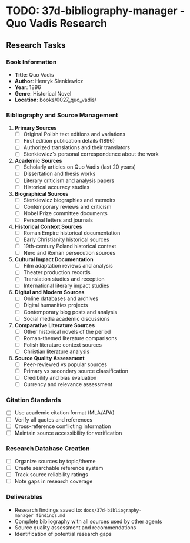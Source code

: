 # TODO: 37d-bibliography-manager - Quo Vadis Research

## Research Tasks

### Book Information
- **Title**: Quo Vadis
- **Author**: Henryk Sienkiewicz
- **Year**: 1896
- **Genre**: Historical Novel
- **Location**: books/0027_quo_vadis/

### Bibliography and Source Management

1. **Primary Sources**
   - [ ] Original Polish text editions and variations
   - [ ] First edition publication details (1896)
   - [ ] Authorized translations and their translators
   - [ ] Sienkiewicz's personal correspondence about the work

2. **Academic Sources**
   - [ ] Scholarly articles on Quo Vadis (last 20 years)
   - [ ] Dissertation and thesis works
   - [ ] Literary criticism and analysis papers
   - [ ] Historical accuracy studies

3. **Biographical Sources**
   - [ ] Sienkiewicz biographies and memoirs
   - [ ] Contemporary reviews and criticism
   - [ ] Nobel Prize committee documents
   - [ ] Personal letters and journals

4. **Historical Context Sources**
   - [ ] Roman Empire historical documentation
   - [ ] Early Christianity historical sources
   - [ ] 19th-century Poland historical context
   - [ ] Nero and Roman persecution sources

5. **Cultural Impact Documentation**
   - [ ] Film adaptation reviews and analysis
   - [ ] Theater production records
   - [ ] Translation studies and reception
   - [ ] International literary impact studies

6. **Digital and Modern Sources**
   - [ ] Online databases and archives
   - [ ] Digital humanities projects
   - [ ] Contemporary blog posts and analysis
   - [ ] Social media academic discussions

7. **Comparative Literature Sources**
   - [ ] Other historical novels of the period
   - [ ] Roman-themed literature comparisons
   - [ ] Polish literature context sources
   - [ ] Christian literature analysis

8. **Source Quality Assessment**
   - [ ] Peer-reviewed vs popular sources
   - [ ] Primary vs secondary source classification
   - [ ] Credibility and bias evaluation
   - [ ] Currency and relevance assessment

### Citation Standards
- [ ] Use academic citation format (MLA/APA)
- [ ] Verify all quotes and references
- [ ] Cross-reference conflicting information
- [ ] Maintain source accessibility for verification

### Research Database Creation
- [ ] Organize sources by topic/theme
- [ ] Create searchable reference system
- [ ] Track source reliability ratings
- [ ] Note gaps in research coverage

### Deliverables
- Research findings saved to: `docs/37d-bibliography-manager_findings.md`
- Complete bibliography with all sources used by other agents
- Source quality assessment and recommendations
- Identification of potential research gaps